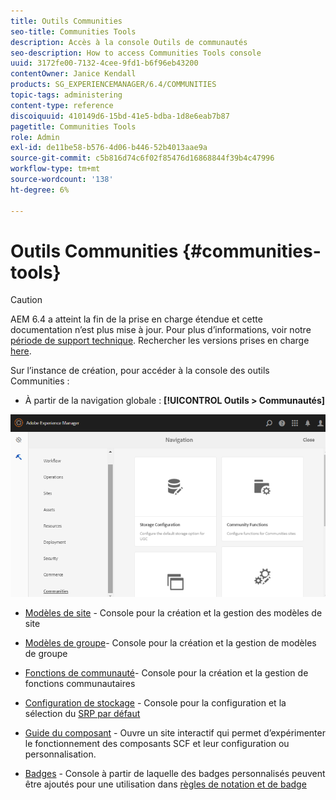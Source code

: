 ```yaml
---
title: Outils Communities
seo-title: Communities Tools
description: Accès à la console Outils de communautés
seo-description: How to access Communities Tools console
uuid: 3172fe00-7132-4cee-9fd1-b6f96eb43200
contentOwner: Janice Kendall
products: SG_EXPERIENCEMANAGER/6.4/COMMUNITIES
topic-tags: administering
content-type: reference
discoiquuid: 410149d6-15bd-41e5-bdba-1d8e6eab7b87
pagetitle: Communities Tools
role: Admin
exl-id: de11be58-b576-4d06-b446-52b4013aae9a
source-git-commit: c5b816d74c6f02f85476d16868844f39b4c47996
workflow-type: tm+mt
source-wordcount: '138'
ht-degree: 6%

---
```


# Outils Communities {#communities-tools}

>[!CAUTION]
>
>AEM 6.4 a atteint la fin de la prise en charge étendue et cette documentation n’est plus mise à jour. Pour plus d’informations, voir notre [période de support technique](https://helpx.adobe.com/fr/support/programs/eol-matrix.html). Rechercher les versions prises en charge [here](https://experienceleague.adobe.com/docs/?lang=fr).

Sur l’instance de création, pour accéder à la console des outils Communities :

* À partir de la navigation globale : **[!UICONTROL Outils > Communautés]**

![chlimage_1-129](assets/chlimage_1-129.png)

* [Modèles de site](sites.md) - Console pour la création et la gestion des modèles de site
* [Modèles de groupe](tools-groups.md)- Console pour la création et la gestion de modèles de groupe
* [Fonctions de communauté](functions.md)- Console pour la création et la gestion de fonctions communautaires
* [Configuration de stockage](srp-config.md) - Console pour la configuration et la sélection du [SRP par défaut](working-with-srp.md)

* [Guide du composant](components-guide.md) - Ouvre un site interactif qui permet d’expérimenter le fonctionnement des composants SCF et leur configuration ou personnalisation.
* [Badges](badges.md) - Console à partir de laquelle des badges personnalisés peuvent être ajoutés pour une utilisation dans [règles de notation et de badge](implementing-scoring.md)
